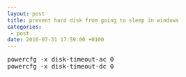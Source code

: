 ```yaml
---
layout: post
title: prevent hard disk from going to sleep in windows
categories:
 - post
date: 2016-07-31 17:59:00 +0100
---
```


<pre>
powercfg -x disk-timeout-ac 0
powercfg -x disk-timeout-dc 0
</pre>